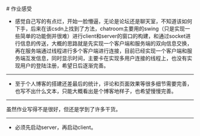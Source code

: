 ﻿﻿﻿#                                作业感受  - 感觉自己写的有点烂，开始一脸懵逼，无论是论坛还是聊天室，不知道该如何下手，后来在该csdn上找到了方法，chatroom主要用的swing（只是实现一些简单的功能倒并很难）进行client和server的窗口的构建，和通过socket进行信息的传送，大概的思路就是先实现一个客户端和服务端的双向信息交换，再在服务端通过线程进行多个客户端进行连接，目前已经实现一个客户端和服务端互发信息，同时显示时间，主要卡在实现多用户连接的线程上，也没有实现用户的登陆注册，希望日后逐渐完善。*********************************************************************- 至于个人博客的搭建还差最后的统计，评论和页面效果等很多细节需要完善，也写不出什么文本，只能大概看出是个博客地样子，也希望慢慢完善。************************************************************************ 虽然作业写得不是很好，但还是学到了许多干货。***************************************************************************- 必须先启动server，再启动client。